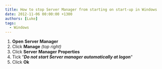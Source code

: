 ```yaml
---
title: How to stop Server Manager from starting on start-up in Windows Server 2012
date: 2012-11-06 00:00:00 +1300
authors: [Luke]
tags:
  - Windows
---
```

  1. **Open** **Server** **Manager**
  2. Click **Manage** _(top right)_
  3. Click **Server** **Manager** **Properties**
  4. Tick &#8220;**_Do not start Server manager automatically at logon_**&#8220;
  5. Click **Ok**
